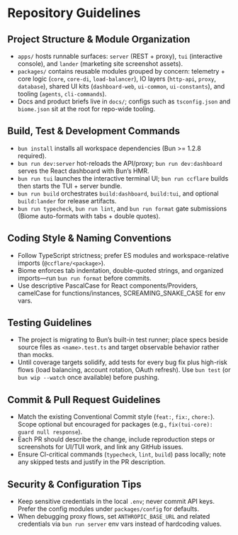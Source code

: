 # Repository Guidelines

## Project Structure & Module Organization
- `apps/` hosts runnable surfaces: `server` (REST + proxy), `tui` (interactive console), and `lander` (marketing site screenshot assets).
- `packages/` contains reusable modules grouped by concern: telemetry + core logic (`core`, `core-di`, `load-balancer`), IO layers (`http-api`, `proxy`, `database`), shared UI kits (`dashboard-web`, `ui-common`, `ui-constants`), and tooling (`agents`, `cli-commands`).
- Docs and product briefs live in `docs/`; configs such as `tsconfig.json` and `biome.json` sit at the root for repo-wide tooling.

## Build, Test & Development Commands
- `bun install` installs all workspace dependencies (Bun >= 1.2.8 required).
- `bun run dev:server` hot-reloads the API/proxy; `bun run dev:dashboard` serves the React dashboard with Bun’s HMR.
- `bun run tui` launches the interactive terminal UI; `bun run ccflare` builds then starts the TUI + server bundle.
- `bun run build` orchestrates `build:dashboard`, `build:tui`, and optional `build:lander` for release artifacts.
- `bun run typecheck`, `bun run lint`, and `bun run format` gate submissions (Biome auto-formats with tabs + double quotes).

## Coding Style & Naming Conventions
- Follow TypeScript strictness; prefer ES modules and workspace-relative imports (`@ccflare/<package>`).
- Biome enforces tab indentation, double-quoted strings, and organized imports—run `bun run format` before commits.
- Use descriptive PascalCase for React components/Providers, camelCase for functions/instances, SCREAMING_SNAKE_CASE for env vars.

## Testing Guidelines
- The project is migrating to Bun’s built-in test runner; place specs beside source files as `<name>.test.ts` and target observable behavior rather than mocks.
- Until coverage targets solidify, add tests for every bug fix plus high-risk flows (load balancing, account rotation, OAuth refresh). Use `bun test` (or `bun wip --watch` once available) before pushing.

## Commit & Pull Request Guidelines
- Match the existing Conventional Commit style (`feat:`, `fix:`, `chore:`). Scope optional but encouraged for packages (e.g., `fix(tui-core): guard null response`).
- Each PR should describe the change, include reproduction steps or screenshots for UI/TUI work, and link any GitHub issues.
- Ensure CI-critical commands (`typecheck`, `lint`, `build`) pass locally; note any skipped tests and justify in the PR description.

## Security & Configuration Tips
- Keep sensitive credentials in the local `.env`; never commit API keys. Prefer the config modules under `packages/config` for defaults.
- When debugging proxy flows, set `ANTHROPIC_BASE_URL` and related credentials via `bun run server` env vars instead of hardcoding values.

